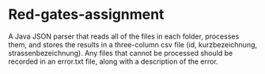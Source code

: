 # Red-gates-assignment
A Java JSON parser that reads all of the files in each folder, processes them, and stores the results in a three-column csv file (id, kurzbezeichnung, strassenbezeichnung). Any files that cannot be processed should be recorded in an error.txt file, along with a description of the error.
